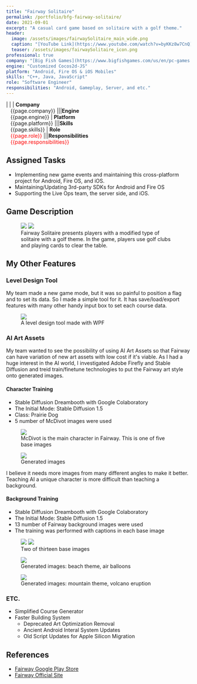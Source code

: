 ```yaml
---
title: "Fairway Solitaire"
permalink: /portfolio/bfg-fairway-solitaire/
date: 2021-09-01
excerpt: "A casual card game based on solitaire with a golf theme."
header:
  image: /assets/images/fairwaySolitaire_main_wide.png
  caption: "[YouTube Link](https://www.youtube.com/watch?v=byKKz8w7CnQ)"
  teaser: /assets/images/fairwaySolitaire_icon.png
professional: true
company: "[Big Fish Games](https://www.bigfishgames.com/us/en/pc-games.html)"
engine: "Customized Cocos2d-JS"
platform: "Android, Fire OS & iOS Mobiles"
skills: "C++, Java, JavaScript"
role: "Software Engineer"
responsibilities: "Android, Gameplay, Server, and etc."
---
```


| |
| **Company**<br>&nbsp;&nbsp;&nbsp;{{page.company}}								|||**Engine**<br>&nbsp;&nbsp;&nbsp;{{page.engine}}
| **Platform**<br>&nbsp;&nbsp;&nbsp;{{page.platform}}							|||**Skills**<br>&nbsp;&nbsp;&nbsp;{{page.skills}}
| **Role**<br>&nbsp;&nbsp;&nbsp;<span style="color:red">{{page.role}}</span>	|||**Responsibilities**<br>&nbsp;&nbsp;&nbsp;<span style="color:red">{{page.responsibilities}}</span>

## Assigned Tasks
 - Implementing new game events and maintaining this cross-platform project for Android, Fire OS, and iOS.
 - Maintaining/Updating 3rd-party SDKs for Android and Fire OS
 - Supporting the Live Ops team, the server side, and iOS.

## Game Description
<figure class="half">
	<img src="/assets/images/fairwaySolitaire_desc_1.png">
	<img src="/assets/images/fairwaySolitaire_desc_2.png">
	<figcaption>Fairway Solitaire presents players with a modified type of solitaire with a golf theme. In the game, players use golf clubs and playing cards to clear the table.</figcaption>
</figure>

## My Other Features

### Level Design Tool
My team made a new game mode, but it was so painful to position a flag and to set its data. So I made a simple tool for it. It has save/load/export features with many other handy input box to set each course data.

<figure>
  <img src="/assets/images/fairwaySolitaire_tool_1.png">
  <figcaption>A level design tool made with WPF</figcaption>
</figure>

### AI Art Assets

My team wanted to see the possibility of using AI Art Assets so that Fairway can have variation of new art assets with low cost if it's viable. As I had a huge interest in the AI world, I investigated Adobe Firefly and Stable Diffusion and treid train/finetune technologies to put the Fairway art style onto generated images.

#### Character Training
- Stable Diffusion Dreambooth with Google Colaboratory
- The Initial Mode: Stable Diffusion 1.5
- Class: Prairie Dog
- 5 number of McDivot images were used

<figure>
  <img src="/assets/images/fairwaySolitaire_McDivot_ref_1.png">
  <figcaption>McDivot is the main character in Fairway. This is one of five base images</figcaption>
</figure>

<figure>
  <img src="/assets/images/fairwaySolitaire_McDivot_gen_1.png">
  <figcaption>Generated images</figcaption>
</figure>

I believe it needs more images from many different angles to make it better. Teaching AI a unique character is more difficult than teaching a background.

#### Background Training
- Stable Diffusion Dreambooth with Google Colaboratory
- The Initial Mode: Stable Diffusion 1.5
- 13 number of Fairway background images were used
- The training was performed with captions in each base image

<figure class="half">
	<img src="/assets/images/fairwaySolitaire_beach_ref_1.jpg">
	<img src="/assets/images/fairwaySolitaire_mountain_ref_1.jpg">
	<figcaption>Two of thirteen base images</figcaption>
</figure>

<figure>
  <img src="/assets/images/fairwaySolitaire_beach_gen_1.png">
  <figcaption>Generated images: beach theme, air balloons</figcaption>
</figure>

<figure>
  <img src="/assets/images/fairwaySolitaire_mountain_gen_1_vol.png">
  <figcaption>Generated images: mountain theme, volcano eruption</figcaption>
</figure>

### ETC.
- Simplified Course Generator
- Faster Building System
    - Deprecated Art Optimization Removal
    - Ancient Android Interal System Updates
    - Old Script Updates for Apple Silicon Migration

## References
 - [Fairway Google Play Store](https://play.google.com/store/apps/details?id=com.bigfishgames.fairwaysolitaireuniversalf2pgoogle&hl=en_US&gl=US)
 - [Fairway Official Site](https://www.bigfishgames.com/us/en/company/fairway-solitaire.html)
 